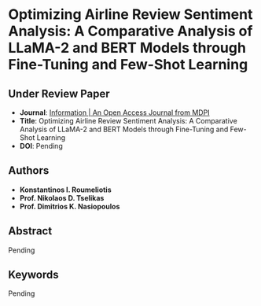 # Optimizing Airline Review Sentiment Analysis: A Comparative Analysis of LLaMA-2 and BERT Models through Fine-Tuning and Few-Shot Learning

## Under Review Paper
* **Journal**: [Information | An Open Access Journal from MDPI](https://www.mdpi.com/journal/information)
* **Title**: Optimizing Airline Review Sentiment Analysis: A Comparative Analysis of LLaMA-2 and BERT Models through Fine-Tuning and Few-Shot Learning
* **DOI**: Pending

## Authors
* **Konstantinos I. Roumeliotis**
* **Prof. Nikolaos D. Tselikas**
* **Prof. Dimitrios K. Nasiopoulos**

## Abstract
Pending

## Keywords
Pending

